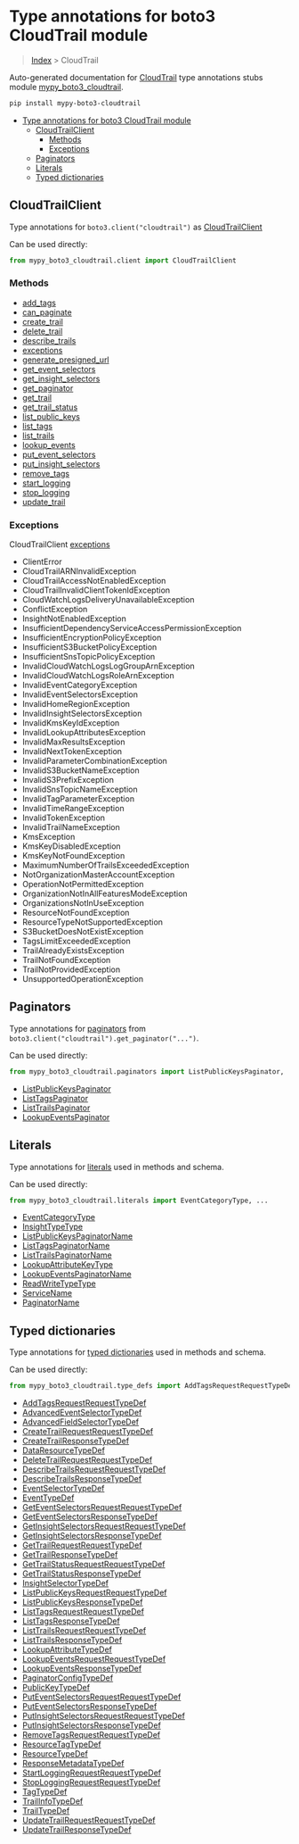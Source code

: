 # Type annotations for boto3 CloudTrail module

> [Index](..) > CloudTrail

Auto-generated documentation for
[CloudTrail](https://boto3.amazonaws.com/v1/documentation/api/latest/reference/services/cloudtrail.html#CloudTrail)
type annotations stubs module
[mypy_boto3_cloudtrail](https://pypi.org/project/mypy-boto3-cloudtrail/).

```bash
pip install mypy-boto3-cloudtrail
```

- [Type annotations for boto3 CloudTrail module](#type-annotations-for-boto3-cloudtrail-module)
  - [CloudTrailClient](#cloudtrailclient)
    - [Methods](#methods)
    - [Exceptions](#exceptions)
  - [Paginators](#paginators)
  - [Literals](#literals)
  - [Typed dictionaries](#typed-dictionaries)

## CloudTrailClient

Type annotations for `boto3.client("cloudtrail")` as
[CloudTrailClient](./client.md)

Can be used directly:

```python
from mypy_boto3_cloudtrail.client import CloudTrailClient
```

### Methods

- [add_tags](./client.md#add_tags)
- [can_paginate](./client.md#can_paginate)
- [create_trail](./client.md#create_trail)
- [delete_trail](./client.md#delete_trail)
- [describe_trails](./client.md#describe_trails)
- [exceptions](./client.md#exceptions)
- [generate_presigned_url](./client.md#generate_presigned_url)
- [get_event_selectors](./client.md#get_event_selectors)
- [get_insight_selectors](./client.md#get_insight_selectors)
- [get_paginator](./client.md#get_paginator)
- [get_trail](./client.md#get_trail)
- [get_trail_status](./client.md#get_trail_status)
- [list_public_keys](./client.md#list_public_keys)
- [list_tags](./client.md#list_tags)
- [list_trails](./client.md#list_trails)
- [lookup_events](./client.md#lookup_events)
- [put_event_selectors](./client.md#put_event_selectors)
- [put_insight_selectors](./client.md#put_insight_selectors)
- [remove_tags](./client.md#remove_tags)
- [start_logging](./client.md#start_logging)
- [stop_logging](./client.md#stop_logging)
- [update_trail](./client.md#update_trail)

### Exceptions

CloudTrailClient [exceptions](./client.md#exceptions)

- ClientError
- CloudTrailARNInvalidException
- CloudTrailAccessNotEnabledException
- CloudTrailInvalidClientTokenIdException
- CloudWatchLogsDeliveryUnavailableException
- ConflictException
- InsightNotEnabledException
- InsufficientDependencyServiceAccessPermissionException
- InsufficientEncryptionPolicyException
- InsufficientS3BucketPolicyException
- InsufficientSnsTopicPolicyException
- InvalidCloudWatchLogsLogGroupArnException
- InvalidCloudWatchLogsRoleArnException
- InvalidEventCategoryException
- InvalidEventSelectorsException
- InvalidHomeRegionException
- InvalidInsightSelectorsException
- InvalidKmsKeyIdException
- InvalidLookupAttributesException
- InvalidMaxResultsException
- InvalidNextTokenException
- InvalidParameterCombinationException
- InvalidS3BucketNameException
- InvalidS3PrefixException
- InvalidSnsTopicNameException
- InvalidTagParameterException
- InvalidTimeRangeException
- InvalidTokenException
- InvalidTrailNameException
- KmsException
- KmsKeyDisabledException
- KmsKeyNotFoundException
- MaximumNumberOfTrailsExceededException
- NotOrganizationMasterAccountException
- OperationNotPermittedException
- OrganizationNotInAllFeaturesModeException
- OrganizationsNotInUseException
- ResourceNotFoundException
- ResourceTypeNotSupportedException
- S3BucketDoesNotExistException
- TagsLimitExceededException
- TrailAlreadyExistsException
- TrailNotFoundException
- TrailNotProvidedException
- UnsupportedOperationException

## Paginators

Type annotations for [paginators](./paginators.md) from
`boto3.client("cloudtrail").get_paginator("...")`.

Can be used directly:

```python
from mypy_boto3_cloudtrail.paginators import ListPublicKeysPaginator, ...
```

- [ListPublicKeysPaginator](./paginators.md#listpublickeyspaginator)
- [ListTagsPaginator](./paginators.md#listtagspaginator)
- [ListTrailsPaginator](./paginators.md#listtrailspaginator)
- [LookupEventsPaginator](./paginators.md#lookupeventspaginator)

## Literals

Type annotations for [literals](./literals.md) used in methods and schema.

Can be used directly:

```python
from mypy_boto3_cloudtrail.literals import EventCategoryType, ...
```

- [EventCategoryType](./literals.md#eventcategorytype)
- [InsightTypeType](./literals.md#insighttypetype)
- [ListPublicKeysPaginatorName](./literals.md#listpublickeyspaginatorname)
- [ListTagsPaginatorName](./literals.md#listtagspaginatorname)
- [ListTrailsPaginatorName](./literals.md#listtrailspaginatorname)
- [LookupAttributeKeyType](./literals.md#lookupattributekeytype)
- [LookupEventsPaginatorName](./literals.md#lookupeventspaginatorname)
- [ReadWriteTypeType](./literals.md#readwritetypetype)
- [ServiceName](./literals.md#servicename)
- [PaginatorName](./literals.md#paginatorname)

## Typed dictionaries

Type annotations for [typed dictionaries](./type_defs.md) used in methods and
schema.

Can be used directly:

```python
from mypy_boto3_cloudtrail.type_defs import AddTagsRequestRequestTypeDef, ...
```

- [AddTagsRequestRequestTypeDef](./type_defs.md#addtagsrequestrequesttypedef)
- [AdvancedEventSelectorTypeDef](./type_defs.md#advancedeventselectortypedef)
- [AdvancedFieldSelectorTypeDef](./type_defs.md#advancedfieldselectortypedef)
- [CreateTrailRequestRequestTypeDef](./type_defs.md#createtrailrequestrequesttypedef)
- [CreateTrailResponseTypeDef](./type_defs.md#createtrailresponsetypedef)
- [DataResourceTypeDef](./type_defs.md#dataresourcetypedef)
- [DeleteTrailRequestRequestTypeDef](./type_defs.md#deletetrailrequestrequesttypedef)
- [DescribeTrailsRequestRequestTypeDef](./type_defs.md#describetrailsrequestrequesttypedef)
- [DescribeTrailsResponseTypeDef](./type_defs.md#describetrailsresponsetypedef)
- [EventSelectorTypeDef](./type_defs.md#eventselectortypedef)
- [EventTypeDef](./type_defs.md#eventtypedef)
- [GetEventSelectorsRequestRequestTypeDef](./type_defs.md#geteventselectorsrequestrequesttypedef)
- [GetEventSelectorsResponseTypeDef](./type_defs.md#geteventselectorsresponsetypedef)
- [GetInsightSelectorsRequestRequestTypeDef](./type_defs.md#getinsightselectorsrequestrequesttypedef)
- [GetInsightSelectorsResponseTypeDef](./type_defs.md#getinsightselectorsresponsetypedef)
- [GetTrailRequestRequestTypeDef](./type_defs.md#gettrailrequestrequesttypedef)
- [GetTrailResponseTypeDef](./type_defs.md#gettrailresponsetypedef)
- [GetTrailStatusRequestRequestTypeDef](./type_defs.md#gettrailstatusrequestrequesttypedef)
- [GetTrailStatusResponseTypeDef](./type_defs.md#gettrailstatusresponsetypedef)
- [InsightSelectorTypeDef](./type_defs.md#insightselectortypedef)
- [ListPublicKeysRequestRequestTypeDef](./type_defs.md#listpublickeysrequestrequesttypedef)
- [ListPublicKeysResponseTypeDef](./type_defs.md#listpublickeysresponsetypedef)
- [ListTagsRequestRequestTypeDef](./type_defs.md#listtagsrequestrequesttypedef)
- [ListTagsResponseTypeDef](./type_defs.md#listtagsresponsetypedef)
- [ListTrailsRequestRequestTypeDef](./type_defs.md#listtrailsrequestrequesttypedef)
- [ListTrailsResponseTypeDef](./type_defs.md#listtrailsresponsetypedef)
- [LookupAttributeTypeDef](./type_defs.md#lookupattributetypedef)
- [LookupEventsRequestRequestTypeDef](./type_defs.md#lookupeventsrequestrequesttypedef)
- [LookupEventsResponseTypeDef](./type_defs.md#lookupeventsresponsetypedef)
- [PaginatorConfigTypeDef](./type_defs.md#paginatorconfigtypedef)
- [PublicKeyTypeDef](./type_defs.md#publickeytypedef)
- [PutEventSelectorsRequestRequestTypeDef](./type_defs.md#puteventselectorsrequestrequesttypedef)
- [PutEventSelectorsResponseTypeDef](./type_defs.md#puteventselectorsresponsetypedef)
- [PutInsightSelectorsRequestRequestTypeDef](./type_defs.md#putinsightselectorsrequestrequesttypedef)
- [PutInsightSelectorsResponseTypeDef](./type_defs.md#putinsightselectorsresponsetypedef)
- [RemoveTagsRequestRequestTypeDef](./type_defs.md#removetagsrequestrequesttypedef)
- [ResourceTagTypeDef](./type_defs.md#resourcetagtypedef)
- [ResourceTypeDef](./type_defs.md#resourcetypedef)
- [ResponseMetadataTypeDef](./type_defs.md#responsemetadatatypedef)
- [StartLoggingRequestRequestTypeDef](./type_defs.md#startloggingrequestrequesttypedef)
- [StopLoggingRequestRequestTypeDef](./type_defs.md#stoploggingrequestrequesttypedef)
- [TagTypeDef](./type_defs.md#tagtypedef)
- [TrailInfoTypeDef](./type_defs.md#trailinfotypedef)
- [TrailTypeDef](./type_defs.md#trailtypedef)
- [UpdateTrailRequestRequestTypeDef](./type_defs.md#updatetrailrequestrequesttypedef)
- [UpdateTrailResponseTypeDef](./type_defs.md#updatetrailresponsetypedef)
